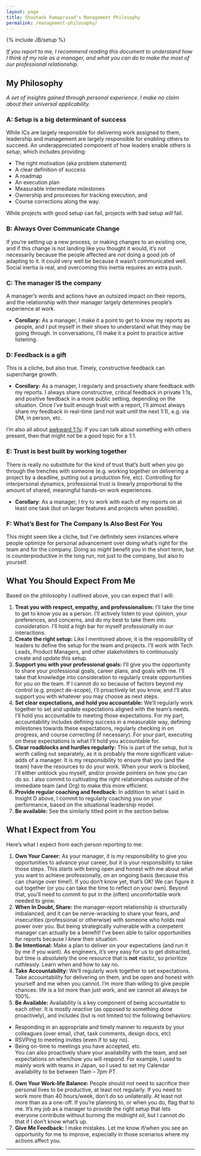 ```yaml
---
layout: page
title: Shashank Ramaprasad's Management Philosophy
permalink: /management-philosophy/
---
```

{% include JB/setup %}

_If you report to me, I recommend reading this document to understand
how I think of my role as a manager, and what you can do to make the
most of our professional relationship._

## My Philosophy

_A set of insights gained through personal experience. I make no
claim about their universal applicability._

### A: Setup is a big determinant of success

While ICs are largely responsible for delivering work assigned to them,
leadership and management are largely responsible for _enabling_ 
others to succeed. An underappreciated component of how leaders enable
others is _setup_, which includes providing:

* The right motivation (aka problem statement)
* A clear definition of success
* A roadmap
* An execution plan
* Measurable intermediate milestones
* Ownership and processes for tracking execution, and
* Course corrections along the way.

While projects with good setup can fail, projects with bad setup _will_ fail.

### B: Always Over Communicate Change

If you’re setting up a new process, or making changes to
an existing one, and if this change is not landing like you thought
it would, it’s not necessarily because the people affected are _not_
doing a good job of adapting to it. It could very well be because
it wasn’t communicated well. Social inertia is real, and overcoming
this inertia requires an extra push.

### C: The manager IS the company

A manager’s words and actions have an outsized impact on their
reports, and the relationship with their manager largely determines
people’s experience at work.

* **Corollary:** As a manager, I make it a point to get to know
my reports as people, and I put myself in their shoes to understand
what they may be going through. In conversations, I’ll make it
a point to practice active listening.

### D: Feedback is a gift

This is a cliche, but also true. Timely, constructive feedback
can supercharge growth.

* **Corollary:** As a manager, I regularly and proactively share
feedback with my reports. I always share constructive, critical
feedback in private 1:1s, and positive feedback in a more public
setting, depending on the situation. Once I’ve built enough trust
with a report, I’ll almost always share my feedback in real-time
(and not wait until the next 1:1), e.g. via DM, in person, etc.

I’m also all about
[awkward 1:1s](https://medium.com/@mrabkin/the-art-of-the-awkward-1-1-f4e1dcbd1c5c):
if you can talk about something with others present, then that
might _not_ be a good topic for a 1:1.

### E: Trust is best built by working together

There is really no substitute for the kind of trust that’s built
when you go through the trenches with someone (e.g. working together
on delivering a project by a deadline, putting out a production fire,
etc). Controlling for interpersonal dynamics, professional trust is
linearly proportional to the amount of shared, meaningful hands-on
work experiences.

* **Corollary**: As a manager, I try to work with each of my reports
on at least one task (but on larger features and projects when
possible).

### F: What’s Best for The Company Is Also Best For You

This might seem like a cliche, but I’ve definitely seen instances
where people optimize for personal advancement over doing what’s
right for the team and for the company. Doing so _might_ benefit
you in the short term, but is counterproductive in the long run,
not just to the company, but also to yourself.

## What You Should Expect From Me

Based on the philosophy I outlined above, you can expect that I will:

1. **Treat you with respect, empathy, and professionalism:** I’ll take
the time to get to know you as a person. I’ll actively listen to your
opinion, your preferences, and concerns, and do my best to take them
into consideration. I’ll hold a high bar for myself professionally
in our interactions.
2. **Create the right setup:** Like I mentioned above, it is the
responsibility of leaders to define the setup for the team and
projects. I’ll work with Tech Leads, Product Managers, and other
stakeholders to continuously create and update this setup.
3. **Support you with your professional goals:** I’ll give you the
opportunity to share your professional goals, career plans, and
goals with me. I’ll take that knowledge into consideration to
regularly create opportunities for you on the team. If I cannot
do so because of factors beyond my control (e.g. project de-scope),
I’ll proactively let you know, and I’ll also support you with
whatever you may choose as next steps.
4. **Set clear expectations, and hold you accountable:** We’ll regularly
work together to set and update expectations aligned with the team’s
needs. I’ll hold you accountable to meeting those expectations.
For my part, accountability includes defining success in a
measurable way, defining milestones towards these expectations,
regularly checking in on progress, and course correcting (if necessary).
For your part, executing on these expectations is what I’ll hold
you accountable for.
5. **Clear roadblocks and hurdles regularly:** This is part of the
setup, but is worth calling out separately, as it is probably the
more significant value-adds of a manager. It is my responsibility to
ensure that you (and the team) have the resources to do your work.
When your work is blocked, I’ll either unblock you myself, and/or
provide pointers on how you can do so. I also commit to cultivating
the right relationships outside of the immediate team (and Org)
to make this more efficient.
6. **Provide regular coaching and feedback:** In addition to what
I said in Insight D above, I commit to regularly coaching you on
your performance, based on the situational leadership model.
7. **Be available:** See the similarly titled point in the section
below.

## What I Expect from You

Here’s what I expect from each person reporting to me:

1. **Own Your Career:** As your manager, it is my responsibility
to give you opportunities to advance your career, but it is your
responsibility to take those steps. This starts with being open
and honest with me about what you want to achieve professionally,
on an ongoing basis (because this can change over time!).
If you don’t know yet, that’s OK! We can figure it out together
(or you can take the time to reflect on your own). Beyond that,
you’ll need to commit to put in the (often) uncomfortable work
needed to grow.
2. **When In Doubt, Share:** the manager-report relationship is
structurally imbalanced, and it can be nerve-wracking to share
your fears, and insecurities (professional or otherwise) with
someone who holds real power over you. But being strategically
vulnerable with a competent manager can actually be a benefit!
I’ve been able to tailor opportunities for reports because I
_knew_ their situation.
3. **Be Intentional:** Make a plan to deliver on your expectations
(and run it by me if you want). As engineers, it’s very easy for us
to get distracted, but time is absolutely the one resource that is
**not** elastic, so prioritize ruthlessly.
Learn when and how to say no.
4. **Take Accountability:** We’ll regularly work together to set
expectations. Take accountability for delivering on them, and
be open and honest with yourself and me when you cannot. I’m
more than willing to give people chances: life is a lot more than
just work, and we cannot all always be 100%.
5. **Be Available:** Availability is a key component of being
accountable to each other. It is mostly _reactive_ (as opposed to
something done proactively), and includes (but is not limited to)
the following behaviors:
* Responding in an appropriate and timely manner to requests by
your colleagues (over email, chat, task comments, design docs, etc)
* RSVPing to meeting invites (even if to say no).
* Being on-time to meetings you have accepted, etc.
\
You can also proactively share your availability with the team, and
set expectations on when/how you will respond. For example,
I used to mainly work with teams in Japan, so I used to set my
Calendar availability to be between 11am – 7pm PT.
6. **Own Your Work-life Balance:** People should not need to sacrifice
their personal lives to be productive, at least not regularly.
If you need to work more than 40 hours/week, don’t do so unilaterally.
At least not more than as a one-off. If you’re planning to, or
when you do, flag that to me. It’s my job as a manager to provide
the right setup that lets everyone contribute without burning
the midnight oil, but I cannot do that if I don’t know what’s up.
7. **Give Me Feedback:** I make mistakes. Let me know if/when you
see an opportunity for me to improve, especially in those scenarios
where my actions affect you.

-----
